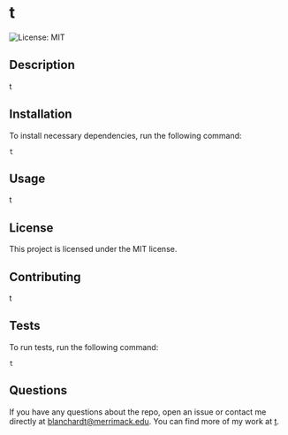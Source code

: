 # t  
![License: MIT](https://img.shields.io/badge/License-MIT-blue.svg)  

## Description  
t  

## Installation  
To install necessary dependencies, run the following command:  

```  
t  
```  

## Usage  
t 


## License  
This project is licensed under the MIT license.  
## Contributing  
t  

## Tests  
To run tests, run the following command:  

```  
t  
```  

## Questions  
If you have any questions about the repo, open an issue or contact me directly at blanchardt@merrimack.edu.  You can find more of my work at [t](https://github.com/t/).  